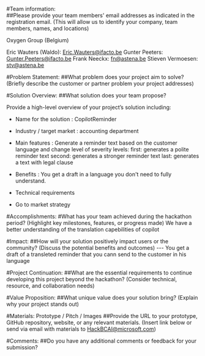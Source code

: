 
#Team information:  
##Please provide your team members' email addresses as indicated in the registration email. 
(This will allow us to identify your company, team members, names, and locations) 

Oxygen Group (Belgium)

Eric Wauters (Waldo): Eric.Wauters@ifacto.be
Gunter Peeters: Gunter.Peeters@ifacto.be
Frank Neeckx: fn@astena.be
Stieven Vermoesen: stv@astena.be

#Problem Statement: 
##What problem does your project aim to solve? 
(Briefly describe the customer or partner problem your project addresses) 

 

#Solution Overview: 
##What solution does your team propose? 
 
Provide a high-level overview of your project’s solution including: 
* Name for the solution :
CopilotReminder

* Industry / target market : 
accounting department
 
* Main features :
Generate a reminder text based on the customer language and change level of severity
levels:
first: generates a polite reminder text
second: generates a stronger reminder text
last: generates a text with legal clause
  
* Benefits :
You get a draft in a language you don't need to fully understand.

* Technical requirements 
* Go to market strategy 
 

#Accomplishments: 
#What has your team achieved during the hackathon period? 
(Highlight key milestones, features, or progress made) 
We have a better understanding of the translation capebilities of copilot

#Impact: 
##How will your solution positively impact users or the community? 
(Discuss the potential benefits and outcomes) 
--- You get a draft of a transleted reminder that you cann send to the customer in his language
 

#Project Continuation: 
##What are the essential requirements to continue developing this project beyond the hackathon? 
(Consider technical, resource, and collaboration needs) 


#Value Proposition: 
##What unique value does your solution bring? 
(Explain why your project stands out) 
 

#Materials: Prototype / Pitch / Images 
##Provide the URL to your prototype, GitHub repository, website, or any relevant materials. 
(Insert link below or send via email with materials to HackBCAI@microsoft.com) 
 

#Comments: 
##Do you have any additional comments or feedback for your submission? 
